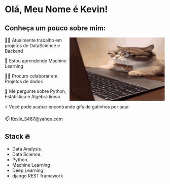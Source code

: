 
# Olá, Meu Nome é Kevin!


## Conheça um pouco sobre mim:
<img align='right' src='/cat.gif' width='300"' height='200"'>

👩‍💻 Atualmente trabalho em projetos de DataScience e Backend

🧠 Estou aprendendo Machine Learning

👯‍♀️ Procuro colaborar em Projetos de dados

💬 Me pergunte sobre Python, Estátistica e Algebra linear

⚡️ Você pode acabar encontrando gifs de gatinhos por aqui

📫 Kevin_3467@yahoo.com

  
  
## Stack :fire:
<!--<img align="right" src="https://github-readme-stats.vercel.app/api/top-langs/?username=AntiKevin&theme=dark&hide=ProcFile"/>-->


- Data Analysis.
- Data Science.
- Python.
- Machine Learning
- Deep Learning
- django REST framework

